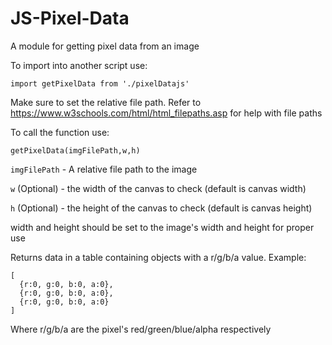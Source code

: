 # JS-Pixel-Data
A module for getting pixel data from an image

To import into another script use:

```
import getPixelData from './pixelDatajs'
```

Make sure to set the relative file path. Refer to https://www.w3schools.com/html/html_filepaths.asp for help with file paths



To call the function use:

 ```
 getPixelData(imgFilePath,w,h)
 ```
 
 `imgFilePath` - A relative file path to the image
 
 `w` (Optional) - the width of the canvas to check (default is canvas width)
 
 `h` (Optional) - the height of the canvas to check (default is canvas height)
 
 width and height should be set to the image's width and height for proper use

Returns data in a table containing objects with a r/g/b/a value. Example:
```
[
  {r:0, g:0, b:0, a:0},
  {r:0, g:0, b:0, a:0},
  {r:0, g:0, b:0, a:0}
]
```

Where r/g/b/a are the pixel's red/green/blue/alpha respectively
